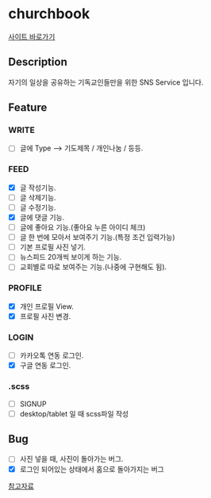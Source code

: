 # churchbook

[사이트 바로가기](https://friday-prayer-meeting.firebaseapp.com/)

## Description

자기의 일상을 공유하는 기독교인들만을 위한 SNS Service 입니다.

## Feature

### WRITE

- [ ] 글에 Type --> 기도제목 / 개인나눔 / 등등.

### FEED

- [x] 글 작성기능.
- [ ] 글 삭제기능.
- [ ] 글 수정기능.
- [x] 글에 댓글 기능.
- [ ] 글에 좋아요 기능.(좋아요 누른 아이디 체크)
- [ ] 글 한 번에 모아서 보여주기 기능.(특정 조건 입력가능)
- [ ] 기본 프로필 사진 넣기.
- [ ] 뉴스피드 20개씩 보이게 하는 기능.
- [ ] 교회별로 따로 보여주는 기능.(나중에 구현해도 됨).

### PROFILE

- [x] 개인 프로필 View.
- [x] 프로필 사진 변경.

### LOGIN

- [ ] 카카오톡 연동 로그인.
- [x] 구글 연동 로그인.

### .scss

- [ ] SIGNUP
- [ ] desktop/tablet 일 때 scss파일 작성

## Bug

- [ ] 사진 넣을 때, 사진이 돌아가는 버그.
- [x] 로그인 되어있는 상태에서 홈으로 돌아가지는 버그

[참고자료](https://www.robinwieruch.de/complete-firebase-authentication-react-tutorial)
